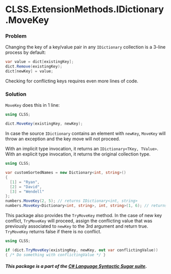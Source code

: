 ﻿# CLSS.ExtensionMethods.IDictionary.MoveKey

### Problem

Changing the key of a key/value pair in any `IDictionary` collection is a 3-line process by default:

```csharp
var value = dict[existingKey];
dict.Remove(existingKey);
dict[newKey] = value;
```

Checking for conflicting keys requires even more lines of code.

### Solution

`MoveKey` does this in 1 line:

```csharp
using CLSS;

dict.MoveKey(existingKey, newKey);
```

In case the source `IDictionary` contains an element with `newKey`, `MoveKey` will throw an exception and the key move will not proceed.

With an implicit type invocation, it returns an `IDictionary<TKey, TValue>`. With an explicit type invocation, it returns the original collection type.

```csharp
using CLSS;

var customSortedNames = new Dictionary<int, string>()
{
  [1] = "Ryan",
  [2] = "David",
  [3] = "Wendell"
};
numbers.MoveKey(2, 5); // returns IDictionary<int, string>
numbers.MoveKey<Dictionary<int, string>, int, string>(1, 6); // returns Dictionary<int, string>;
```

This package also provides the `TryMoveKey` method. In the case of new key conflict, `TryMoveKey` will proceed, assign the conflicting value that was previously associated to `newKey` to the 3rd argument and return true. `TryMoveKey` returns false if there is no conflict.

```csharp
using CLSS;

if (dict.TryMoveKey(existingKey, newKey, out var conflictingValue))
{ /* Do something with conflictingValue */ }
```

##### This package is a part of the [C# Language Syntactic Sugar suite](https://github.com/tonygiang/CLSS).